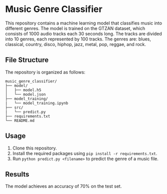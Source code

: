 # Music Genre Classifier
This repository contains a machine learning model that classifies music into different genres. The model is trained on the GTZAN dataset, which consists of 1000 audio tracks each 30 seconds long. The tracks are divided into 10 genres, each represented by 100 tracks. The genres are: blues, classical, country, disco, hiphop, jazz, metal, pop, reggae, and rock.

## File Structure
The repository is organized as follows:
```
music_genre_classifier/
├── model/
│   ├── model.h5
│   └── model.json
├── model_training/
|   └── model_training.ipynb
├── src/
|   └── predict.py
├── requirements.txt
└── README.md
```

## Usage
1. Clone this repository.
2. Install the required packages using `pip install -r requirements.txt`.
3. Run `python predict.py <filename>` to predict the genre of a music file.

## Results
The model achieves an accuracy of 70% on the test set.
